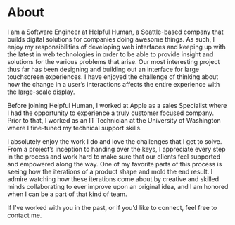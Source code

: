 # About
I am a Software Engineer at Helpful Human, a Seattle-based company that builds digital solutions for companies doing awesome things. As such, I enjoy my responsibilities of developing web interfaces and keeping up with the latest in web technologies in order to be able to provide insight and solutions for the various problems that arise. Our most interesting project thus far has been designing and building out an interface for large touchscreen experiences. I have enjoyed the challenge of thinking about how the change in a user’s interactions affects the entire experience with the large-scale display.

Before joining Helpful Human, I worked at Apple as a sales Specialist where I had the opportunity to experience a truly customer focused company. Prior to that, I worked as an IT Technician at the University of Washington where I fine-tuned my technical support skills.

I absolutely enjoy the work I do and love the challenges that I get to solve. From a project’s inception to handing over the keys, I appreciate every step in the process and work hard to make sure that our clients feel supported and empowered along the way. One of my favorite parts of this process is seeing how the iterations of a product shape and mold the end result. I admire watching how these iterations come about by creative and skilled minds collaborating to ever improve upon an original idea, and I am honored when I can be a part of that kind of team.

If I’ve worked with you in the past, or if you’d like to connect, feel free to contact me.
